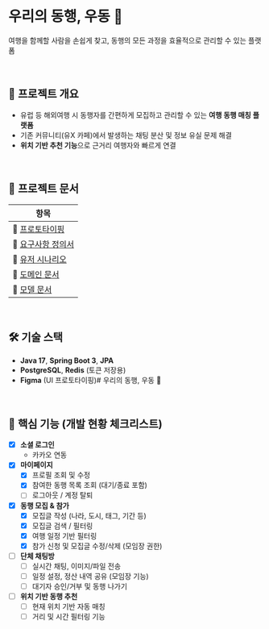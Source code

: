 # 우리의 동행, 우동 🍜

여행을 함께할 사람을 손쉽게 찾고, 동행의 모든 과정을 효율적으로 관리할 수 있는 플랫폼

<br/>

## 📌 프로젝트 개요

- 유럽 등 해외여행 시 동행자를 간편하게 모집하고 관리할 수 있는 **여행 동행 매칭 플랫폼**
- 기존 커뮤니티(유X 카페)에서 발생하는 채팅 분산 및 정보 유실 문제 해결
- **위치 기반 추천 기능**으로 근거리 여행자와 빠르게 연결

<br/>

## 📄 프로젝트 문서

| 항목                                                                                   |
|--------------------------------------------------------------------------------------|
| 🧪 [프로토타이핑](https://hyuneybutterchip.notion.site/15a108f9b47c809fab6eefe4b5e17f88)   |
| 📄 [요구사항 정의서](https://hyuneybutterchip.notion.site/15a108f9b47c806a867be398838af68f) |
| 👤 [유저 시나리오](https://hyuneybutterchip.notion.site/161108f9b47c804298ddef3e2832ceb3)  |
| 📘 [도메인 문서](https://hyuneybutterchip.notion.site/163108f9b47c8028b2c9efea95b53792)   |
| 📙 [모델 문서](https://hyuneybutterchip.notion.site/163108f9b47c806d9845fadda27cd41c)    |

<br/>

## 🛠 기술 스택

- **Java 17**, **Spring Boot 3**, **JPA**
- **PostgreSQL**, **Redis** (토큰 저장용)
- **Figma** (UI 프로토타이핑)# 우리의 동행, 우동 🍜

<br/>

## 🔧 핵심 기능 (개발 현황 체크리스트)

- [x] **소셜 로그인**
    - 카카오 연동
- [x] **마이페이지**
    - [x] 프로필 조회 및 수정
    - [x] 참여한 동행 목록 조회 (대기/종료 포함)
    - [ ] 로그아웃 / 계정 탈퇴
- [x] **동행 모집 & 참가**
    - [x] 모집글 작성 (나라, 도시, 태그, 기간 등)
    - [x] 모집글 검색 / 필터링
    - [x] 여행 일정 기반 필터링
    - [x] 참가 신청 및 모집글 수정/삭제 (모임장 권한)
- [ ] **단체 채팅방**
    - [ ] 실시간 채팅, 이미지/파일 전송
    - [ ] 일정 설정, 정산 내역 공유 (모임장 기능)
    - [ ] 대기자 승인/거부 및 동행 나가기
- [ ] **위치 기반 동행 추천**
    - [ ] 현재 위치 기반 자동 매칭
    - [ ] 거리 및 시간 필터링 기능
